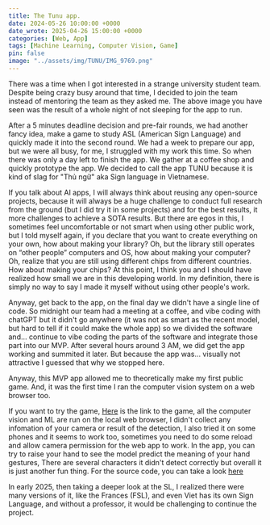 ```yaml
---
title: The Tunu app. 
date: 2024-05-26 10:00:00 +0000
date_wrote: 2025-04-26 15:00:00 +0000
categories: [Web, App]
tags: [Machine Learning, Computer Vision, Game]
pin: false
image: "../assets/img/TUNU/IMG_9769.png"
---
```


There was a time when I got interested in a strange university student team. Despite being crazy busy around that time, I decided to join the team instead of mentoring the team as they asked me. The above image you have seen was the result of a whole night of not sleeping for the app to run.

After a 5 minutes deadline decision and pre-fair rounds, we had another fancy idea, make a game to study ASL (American Sign Language) and quickly made it into the second round. We had a week to prepare our app, but we were all busy, for me, I struggled with my work this time. So when there was only a day left to finish the app. We gather at a coffee shop and quickly prototype the app. We decided to call the app TUNU because it is kind of slag for "Thủ ngữ" aka Sign language in Vietnamese. 

If you talk about AI apps, I will always think about reusing any open-source projects, because it will always be a huge challenge to conduct full research from the ground (but I did try it in some projects) and for the best results, it more challenges to achieve a SOTA results. But there are egos in this, I sometimes feel uncomfortable or not smart when using other public work, but I told myself again, if you declare that you want to create everything on your own, how about making your library? Oh, but the library still operates on “other people” computers and OS, how about making your computer? Oh, realize that you are still using different chips from different countries. How about making your chips? At this point, I think you and I should have realized how small we are in this developing world. In my definition, there is simply no way to say I made it myself without using other people's work. 

Anyway, get back to the app, on the final day we didn't have a single line of code. So midnight our team had a meeting at a coffee, and vibe coding with chatGPT but it didn't go anywhere (it was not as smart as the recent model, but hard to tell if it could make the whole app) so we divided the software and… continue to vibe coding the parts of the software and integrate those part into our MVP. After several hours around 3 AM, we did get the app working and summited it later. But because the app was… visually not attractive I guessed that why we stopped here.


Anyway, this MVP app allowed me to theoretically make my first public game. And, it was the first time I ran the computer vision system on a web browser too. 

If you want to try the game, [Here](https://quocanh.net/TUNU) is the link to the game, all the computer vision and ML are run on the local web browser, I didn't collect any infomation of your camera or result of the detection, I also tried it on some phones and it seems to work too, sometimes you need to do some reload and allow camera permission for the web app to work. In the app, you can try to raise your hand to see the model predict the meaning of your hand gestures, There are several characters it didn't detect correctly but overall it is just another fun thing. For the source code, you can take a look [here](https://github.com/Cemu0/TUNU)

In early 2025, then taking a deeper look at the SL, I realized there were many versions of it, like the Frances (FSL), and even Viet has its own Sign Language, and without a professor, it would be challenging to continue the project.